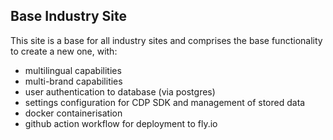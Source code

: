 ## Base Industry Site

This site is a base for all industry sites and comprises the base functionality to create a new one, with:

- multilingual capabilities
- multi-brand capabilities
- user authentication to database (via postgres)
- settings configuration for CDP SDK and management of stored data
- docker containerisation
- github action workflow for deployment to fly.io
